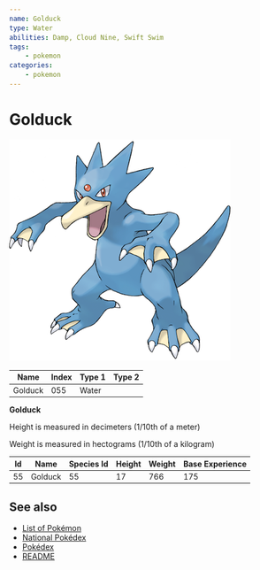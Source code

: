 ```yaml
---
name: Golduck
type: Water
abilities: Damp, Cloud Nine, Swift Swim
tags:
    - pokemon
categories:
    - pokemon
---
```


# Golduck


![Golduck](images/055.png)

| **Name** | **Index** | **Type 1** | **Type 2** |
|----|----|----|----|
| Golduck | 055 | Water  |  |

**Golduck** 


Height is measured in decimeters (1/10th of a meter)

Weight is measured in hectograms (1/10th of a kilogram)

| **Id** | **Name** | **Species Id** | **Height** | **Weight** | **Base Experience** |
|--------|----------|----------------|------------|------------|---------------------|
| 55 | Golduck | 55 | 17 | 766 | 175 |


## See also

- [List of Pokémon](../pokemon.md)
- [National Pokédex](../national_pokedex.md)
- [Pokédex](../pokedex.md)
- [README](../README.md)
